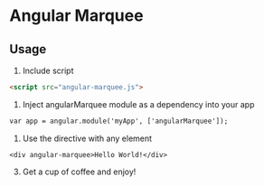 # Angular Marquee

## Usage 

1. Include script
```html
<script src="angular-marquee.js">
```

1. Inject angularMarquee module as a dependency into your app
```html
var app = angular.module('myApp', ['angularMarquee']);
```

1. Use the directive with any element
```
<div angular-marquee>Hello World!</div>
```

3. Get a cup of coffee and enjoy!
